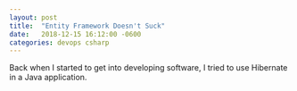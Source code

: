 ```yaml
---
layout: post
title:  "Entity Framework Doesn't Suck"
date:   2018-12-15 16:12:00 -0600
categories: devops csharp
---
```

Back when I started to get into developing software, I tried to use Hibernate in a Java application.